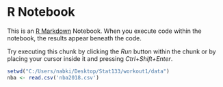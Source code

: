 R Notebook
================

This is an [R Markdown](http://rmarkdown.rstudio.com) Notebook. When you execute code within the notebook, the results appear beneath the code.

Try executing this chunk by clicking the *Run* button within the chunk or by placing your cursor inside it and pressing *Ctrl+Shift+Enter*.

``` r
setwd("C:/Users/nabki/Desktop/Stat133/workout1/data")
nba <- read.csv('nba2018.csv')
```
